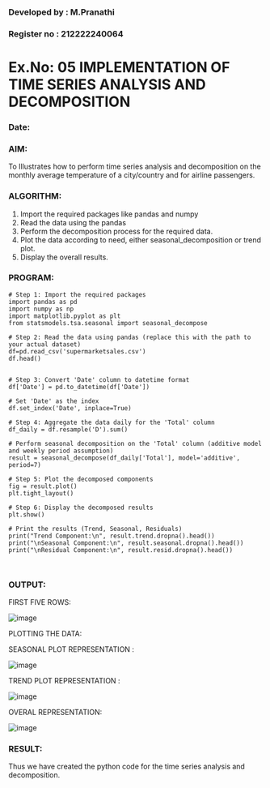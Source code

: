### Developed by : M.Pranathi
### Register no : 212222240064
# Ex.No: 05  IMPLEMENTATION OF TIME SERIES ANALYSIS AND DECOMPOSITION
### Date: 
### AIM:
To Illustrates how to perform time series analysis and decomposition on the monthly average temperature of a city/country and for airline passengers.

### ALGORITHM:
1. Import the required packages like pandas and numpy
2. Read the data using the pandas
3. Perform the decomposition process for the required data.
4. Plot the data according to need, either seasonal_decomposition or trend plot.
5. Display the overall results.

### PROGRAM:
```
# Step 1: Import the required packages
import pandas as pd
import numpy as np
import matplotlib.pyplot as plt
from statsmodels.tsa.seasonal import seasonal_decompose

# Step 2: Read the data using pandas (replace this with the path to your actual dataset)
df=pd.read_csv('supermarketsales.csv')
df.head()


# Step 3: Convert 'Date' column to datetime format
df['Date'] = pd.to_datetime(df['Date'])

# Set 'Date' as the index
df.set_index('Date', inplace=True)

# Step 4: Aggregate the data daily for the 'Total' column
df_daily = df.resample('D').sum()

# Perform seasonal decomposition on the 'Total' column (additive model and weekly period assumption)
result = seasonal_decompose(df_daily['Total'], model='additive', period=7)

# Step 5: Plot the decomposed components
fig = result.plot()
plt.tight_layout()

# Step 6: Display the decomposed results
plt.show()

# Print the results (Trend, Seasonal, Residuals)
print("Trend Component:\n", result.trend.dropna().head())
print("\nSeasonal Component:\n", result.seasonal.dropna().head())
print("\nResidual Component:\n", result.resid.dropna().head())



```

### OUTPUT:
FIRST FIVE ROWS:

![image](https://github.com/user-attachments/assets/9f13187b-2108-4afb-abec-3c3d5b30d3d4)


PLOTTING THE DATA:

SEASONAL PLOT REPRESENTATION :

![image](https://github.com/user-attachments/assets/ad9e1eac-6120-4e69-9702-f7172d3b3af5)

TREND PLOT REPRESENTATION :

![image](https://github.com/user-attachments/assets/22524267-bd09-486c-9b70-728e038f14d7)

OVERAL REPRESENTATION:

![image](https://github.com/user-attachments/assets/f6b23382-f7b6-476b-9fa4-0b207bbf3cda)


### RESULT:
Thus we have created the python code for the time series analysis and decomposition.
